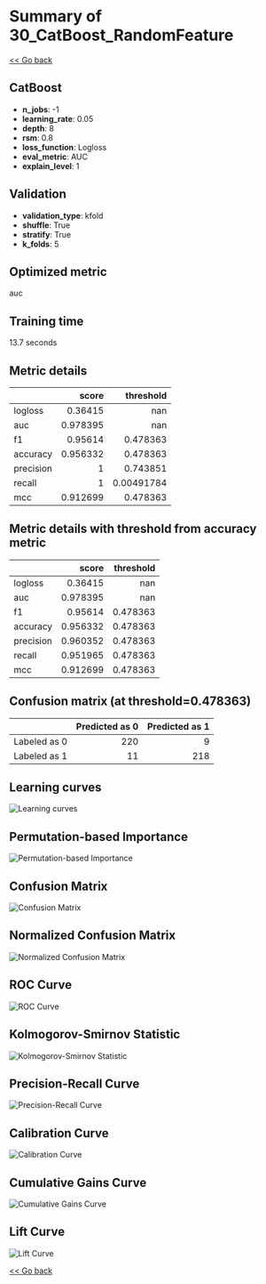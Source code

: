 # Summary of 30_CatBoost_RandomFeature

[<< Go back](../README.md)


## CatBoost
- **n_jobs**: -1
- **learning_rate**: 0.05
- **depth**: 8
- **rsm**: 0.8
- **loss_function**: Logloss
- **eval_metric**: AUC
- **explain_level**: 1

## Validation
 - **validation_type**: kfold
 - **shuffle**: True
 - **stratify**: True
 - **k_folds**: 5

## Optimized metric
auc

## Training time

13.7 seconds

## Metric details
|           |    score |    threshold |
|:----------|---------:|-------------:|
| logloss   | 0.36415  | nan          |
| auc       | 0.978395 | nan          |
| f1        | 0.95614  |   0.478363   |
| accuracy  | 0.956332 |   0.478363   |
| precision | 1        |   0.743851   |
| recall    | 1        |   0.00491784 |
| mcc       | 0.912699 |   0.478363   |


## Metric details with threshold from accuracy metric
|           |    score |   threshold |
|:----------|---------:|------------:|
| logloss   | 0.36415  |  nan        |
| auc       | 0.978395 |  nan        |
| f1        | 0.95614  |    0.478363 |
| accuracy  | 0.956332 |    0.478363 |
| precision | 0.960352 |    0.478363 |
| recall    | 0.951965 |    0.478363 |
| mcc       | 0.912699 |    0.478363 |


## Confusion matrix (at threshold=0.478363)
|              |   Predicted as 0 |   Predicted as 1 |
|:-------------|-----------------:|-----------------:|
| Labeled as 0 |              220 |                9 |
| Labeled as 1 |               11 |              218 |

## Learning curves
![Learning curves](learning_curves.png)

## Permutation-based Importance
![Permutation-based Importance](permutation_importance.png)
## Confusion Matrix

![Confusion Matrix](confusion_matrix.png)


## Normalized Confusion Matrix

![Normalized Confusion Matrix](confusion_matrix_normalized.png)


## ROC Curve

![ROC Curve](roc_curve.png)


## Kolmogorov-Smirnov Statistic

![Kolmogorov-Smirnov Statistic](ks_statistic.png)


## Precision-Recall Curve

![Precision-Recall Curve](precision_recall_curve.png)


## Calibration Curve

![Calibration Curve](calibration_curve_curve.png)


## Cumulative Gains Curve

![Cumulative Gains Curve](cumulative_gains_curve.png)


## Lift Curve

![Lift Curve](lift_curve.png)



[<< Go back](../README.md)

